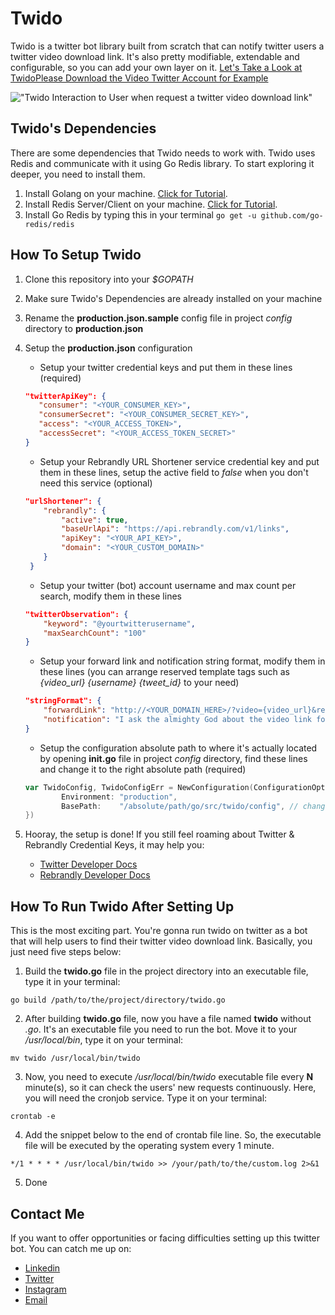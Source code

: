 # Twido
Twido is a twitter bot library built from scratch that can notify twitter users a twitter video download link. It's also pretty modifiable, extendable and configurable, so you can add your own layer on it. [Let's Take a Look at TwidoPlease Download the Video Twitter Account for Example](https://twitter.com/twidopls)

!["Twido Interaction to User when request a twitter video download link"](https://lh3.googleusercontent.com/-IrhrDWM8iJx8tb9mU867QEaXUK7oZAQ_nwPUNl2oyvphmXMaXUIebSfH6KbYQn5Ho1jfUwaBDvW)

## **Twido's Dependencies**
There are some dependencies that Twido needs to work with. Twido uses Redis and communicate with it using Go Redis library. To start exploring it deeper, you need to install them.

 1. Install Golang on your machine. [Click for Tutorial](https://golang.org/doc/install).
 2. Install Redis Server/Client on your machine. [Click for Tutorial](https://www.digitalocean.com/community/tutorials/how-to-install-and-secure-redis-on-ubuntu-18-04).
 3. Install Go Redis by typing this in your terminal ``go get -u github.com/go-redis/redis``

## **How To Setup Twido**

 1. Clone this repository into your *$GOPATH*
 2. Make sure Twido's Dependencies are already installed on your machine
 3. Rename the **production.json.sample** config file in project *config* directory to **production.json**
 4. Setup the **production.json** configuration
 
	 - Setup your twitter credential keys and put them in these lines (required)
	 
	 ```json
	 "twitterApiKey": {
        "consumer": "<YOUR_CONSUMER_KEY>",
        "consumerSecret": "<YOUR_CONSUMER_SECRET_KEY>",
        "access": "<YOUR_ACCESS_TOKEN>",
        "accessSecret": "<YOUR_ACCESS_TOKEN_SECRET>"
    }
    ```
    - Setup your Rebrandly URL Shortener service credential key and put them in these lines, setup the active field to *false* when you don't need this service (optional)
    
    ```json
    "urlShortener": {
        "rebrandly": {
            "active": true,
            "baseUrlApi": "https://api.rebrandly.com/v1/links",
            "apiKey": "<YOUR_API_KEY>",
            "domain": "<YOUR_CUSTOM_DOMAIN>"
        }
     }
    ```
    - Setup your twitter (bot) account username and max count per search, modify them in these lines
    ```json
    "twitterObservation": {
		"keyword": "@yourtwitterusername",
		"maxSearchCount": "100"
	}
    ``` 
    - Setup your forward link and notification string format, modify them in these lines (you can arrange reserved template tags such as *{video_url} {username} {tweet_id}* to your need)
    
    ```json
    "stringFormat": {
        "forwardLink": "http://<YOUR_DOMAIN_HERE>/?video={video_url}&requested_by={username}&tweet_id={tweet_id}",
        "notification": "I ask the almighty God about the video link for you and it's accessible on: {video_url} \n\n-Don't hesitate to come back buddy, @{username}"
    }
    ```
    - Setup the configuration absolute path to where it's actually located by opening **init.go** file in project *config* directory, find these lines and change it to the right absolute path (required)
    ```go
    var TwidoConfig, TwidoConfigErr = NewConfiguration(ConfigurationOption{
		    Environment: "production",
		    BasePath: 	 "/absolute/path/go/src/twido/config", // change it to yours
	})
    ```
5. Hooray, the setup is done! If you still feel roaming about Twitter & Rebrandly Credential Keys, it may help you:
	- [Twitter Developer Docs](https://developer.twitter.com/en.html)
	- [Rebrandly Developer Docs](https://developers.rebrandly.com/docs/get-started)

## **How To Run Twido After Setting Up**
This is the most exciting part. You're gonna run twido on twitter as a bot that will help users to find their twitter video download link. Basically, you just need five steps below:
1. Build the **twido.go** file in the project directory into an executable file, type it in your terminal:

```
go build /path/to/the/project/directory/twido.go
```

2. After building **twido.go** file, now you have a file named **twido** without *.go*. It's an executable file you need to run the bot. Move it to your */usr/local/bin*, type it on your terminal:
```
mv twido /usr/local/bin/twido
```

3. Now, you need to execute */usr/local/bin/twido* executable file every **N** minute(s), so it can check the users' new requests continuously. Here, you will need the cronjob service. Type it on your terminal:
```
crontab -e
```
4. Add the snippet below to the end of crontab file line. So, the executable file will be executed by the operating system every 1 minute.
```
*/1 * * * * /usr/local/bin/twido >> /your/path/to/the/custom.log 2>&1
```
5. Done

## **Contact Me** 
If you want to offer opportunities or facing difficulties setting up this twitter bot. You can catch me up on:
- [Linkedin](https://linkedin.com/in/fachrinfan)
- [Twitter](https://twitter.com/fachrinfan)
- [Instagram](https://instagram.com/fachrinfan)
- [Email](mailto:fachrinnn@gmail.com)
